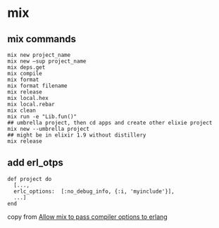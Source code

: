 # mix

## mix commands
```
mix new project_name
mix new —sup project_name
mix deps.get
mix compile
mix format
mix format filename
mix release
mix local.hex
mix local.rebar
mix clean
mix run -e "Lib.fun()"
## umbrella project, then cd apps and create other elixie project
mix new --umbrella project
## might be in elixir 1.9 without distillery
mix release
```

## add erl_otps

```
def project do
  [...,
  erlc_options:  [:no_debug_info, {:i, 'myinclude'}],
  ...]
end
```
copy from [Allow mix to pass compiler options to erlang](https://github.com/elixir-lang/elixir/issues/2665)

